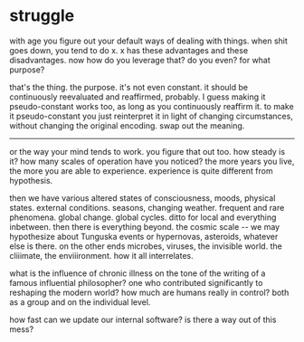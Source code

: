 # struggle

with age you figure out your default ways of dealing with things. when shit goes down, you tend to do x. x has these advantages and these disadvantages. now how do you leverage that? do you even? for what purpose?

that's the thing. the purpose. it's not even constant. it should be continuously reevaluated and reaffirmed, probably. I guess making it pseudo-constant works too, as long as you continuously reaffirm it. to make it pseudo-constant you just reinterpret it in light of changing circumstances, without changing the original encoding. swap out the meaning.

***

or the way your mind tends to work. you figure that out too. how steady is it? how many scales of operation have you noticed? the more years you live, the more you are able to experience. experience is quite different from hypothesis.

then we have various altered states of consciousness, moods, physical states. external conditions. seasons, changing weather. frequent and rare phenomena. global change. global cycles. ditto for local and everything inbetween. then there is everything beyond. the cosmic scale -- we may hypothesize about Tunguska events or hypernovas, asteroids, whatever else is there. on the other ends microbes, viruses, the invisible world. the cliiimate, the enviiironment. how it all interrelates.

what is the influence of chronic illness on the tone of the writing of a famous influential philosopher? one who contributed significantly to reshaping the modern world? how much are humans really in control? both as a group and on the individual level.

how fast can we update our internal software? is there a way out of this mess?